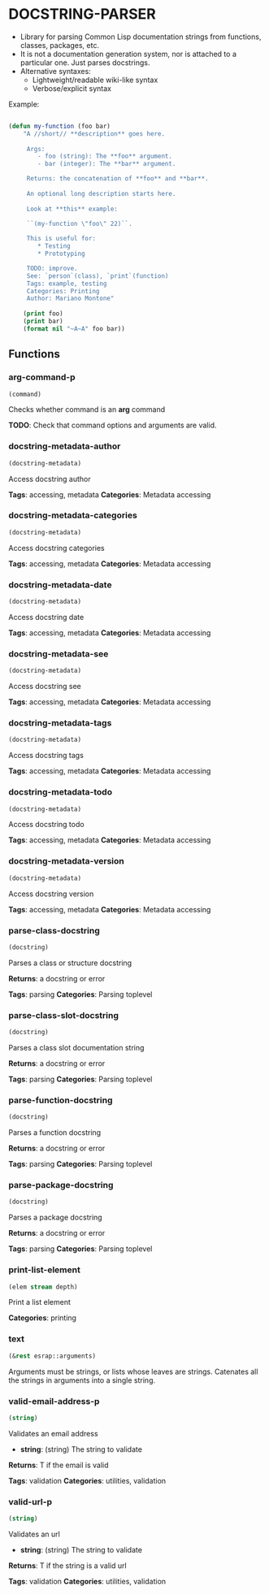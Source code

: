 # DOCSTRING-PARSER

- Library for parsing Common Lisp documentation strings from functions, classes, packages, etc.
- It is not a documentation generation system, nor is attached to a particular one. Just parses docstrings.
- Alternative syntaxes:
  - Lightweight/readable wiki-like syntax
  - Verbose/explicit syntax

Example:

```lisp

(defun my-function (foo bar)
    "A //short// **description** goes here.
     
     Args:
        - foo (string): The **foo** argument.
        - bar (integer): The **bar** argument.

     Returns: the concatenation of **foo** and **bar**.
        
     An optional long description starts here.
    
     Look at **this** example:

     ``(my-function \"foo\" 22)``. 
    
     This is useful for:
        * Testing
        * Prototyping

     TODO: improve.
     See: `person`(class), `print`(function)
     Tags: example, testing
     Categories: Printing
     Author: Mariano Montone"
    
    (print foo)
    (print bar)
    (format nil "~A~A" foo bar))

```

## Functions
### arg-command-p

```lisp
(command)
```

Checks whether command is an **arg** command



**TODO**: Check that command options and arguments are valid.


### docstring-metadata-author

```lisp
(docstring-metadata)
```

Access docstring author



**Tags**: accessing, metadata
**Categories**: Metadata accessing


### docstring-metadata-categories

```lisp
(docstring-metadata)
```

Access docstring categories



**Tags**: accessing, metadata
**Categories**: Metadata accessing


### docstring-metadata-date

```lisp
(docstring-metadata)
```

Access docstring date



**Tags**: accessing, metadata
**Categories**: Metadata accessing


### docstring-metadata-see

```lisp
(docstring-metadata)
```

Access docstring see



**Tags**: accessing, metadata
**Categories**: Metadata accessing


### docstring-metadata-tags

```lisp
(docstring-metadata)
```

Access docstring tags



**Tags**: accessing, metadata
**Categories**: Metadata accessing


### docstring-metadata-todo

```lisp
(docstring-metadata)
```

Access docstring todo



**Tags**: accessing, metadata
**Categories**: Metadata accessing


### docstring-metadata-version

```lisp
(docstring-metadata)
```

Access docstring version



**Tags**: accessing, metadata
**Categories**: Metadata accessing


### parse-class-docstring

```lisp
(docstring)
```

Parses a class or structure docstring



**Returns**: a docstring or error

**Tags**: parsing
**Categories**: Parsing toplevel


### parse-class-slot-docstring

```lisp
(docstring)
```

Parses a class slot documentation string



**Returns**: a docstring or error

**Tags**: parsing
**Categories**: Parsing toplevel


### parse-function-docstring

```lisp
(docstring)
```

Parses a function docstring



**Returns**: a docstring or error

**Tags**: parsing
**Categories**: Parsing toplevel


### parse-package-docstring

```lisp
(docstring)
```

Parses a package docstring



**Returns**: a docstring or error

**Tags**: parsing
**Categories**: Parsing toplevel


### print-list-element

```lisp
(elem stream depth)
```

Print a list element



**Categories**: printing


### text

```lisp
(&rest esrap::arguments)
```

Arguments must be strings, or lists whose leaves are strings.
Catenates all the strings in arguments into a single string.





### valid-email-address-p

```lisp
(string)
```

Validates an email address

- **string**: (string) The string to validate


**Returns**: T if the email is valid

**Tags**: validation
**Categories**: utilities, validation


### valid-url-p

```lisp
(string)
```

Validates an url

- **string**: (string) The string to validate


**Returns**: T if the string is a valid url

**Tags**: validation
**Categories**: utilities, validation